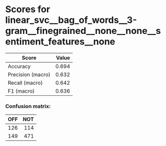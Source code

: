 # Scores for linear_svc__bag_of_words__3-gram__finegrained__none__none__sentiment_features__none
|      Score      |Value|
|-----------------|----:|
|Accuracy         |0.694|
|Precision (macro)|0.632|
|Recall (macro)   |0.642|
|F1 (macro)       |0.636|

### Confusion matrix:
|OFF|NOT|
|--:|--:|
|126|114|
|149|471|

